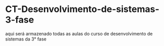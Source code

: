 # CT-Desenvolvimento-de-sistemas-3-fase
aqui será armazenado todas as aulas do curso de desenvolvimento de sistemas da 3° fase
